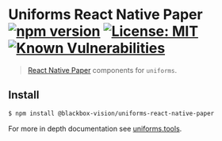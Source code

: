 # Uniforms React Native Paper [![npm version](https://badge.fury.io/js/%40blackbox-vision%2Funiforms-react-native-paper.svg)](https://badge.fury.io/js/%40blackbox-vision%2Funiforms-react-native-paper) [![License: MIT](https://img.shields.io/badge/License-MIT-brightgreen.svg)](https://opensource.org/licenses/MIT) [![Known Vulnerabilities](https://snyk.io/test/github/blackboxvision/uniforms-react-native-paper/badge.svg)](https://snyk.io/test/github/blackboxvision/uniforms-react-native-paper)

> [React Native Paper](https://reactnativepaper.com) components for `uniforms`.

## Install

```sh
$ npm install @blackbox-vision/uniforms-react-native-paper
```

For more in depth documentation see [uniforms.tools](https://uniforms.tools).
